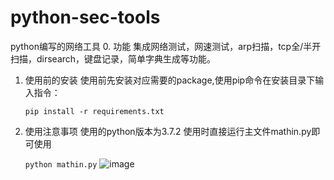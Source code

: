 # python-sec-tools
python编写的网络工具
0. 功能
   集成网络测试，网速测试，arp扫描，tcp全/半开扫描，dirsearch，键盘记录，简单字典生成等功能。
1. 使用前的安装
   使用前先安装对应需要的package,使用pip命令在安装目录下输入指令：
   
   `pip install -r requirements.txt`
3. 使用注意事项
   使用的python版本为3.7.2
   使用时直接运行主文件mathin.py即可使用
   
   `python mathin.py`
![image](https://github.com/M7-wacb/python-sec-tools/assets/123800032/a0578aee-2c6d-41cb-95ad-dde3025930e6)
